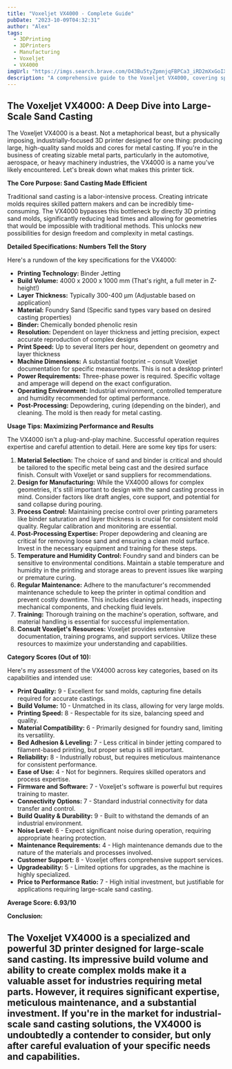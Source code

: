 ```yaml
---
title: "Voxeljet VX4000 - Complete Guide"
pubDate: "2023-10-09T04:32:31"
author: "Alex"
tags:
  - 3DPrinting
  - 3DPrinters
  - Manufacturing
  - Voxeljet
  - VX4000
imgUrl: "https://imgs.search.brave.com/O43Bu5tyZpmnjqFBPCa3_iRD2mXxGoIXeK8X3nYv2NI/rs:fit:860:0:0:0/g:ce/aHR0cHM6Ly93d3cu/YW5pd2FhLmNvbS93/cC1jb250ZW50L3Vw/bG9hZHMvMjAxMy8x/MC8zRC1wcmludGVy/LXZveGVsamV0LVZY/MTAwMC1wZXJzcGVj/dGl2ZS00NTB4MzM4/LmpwZw"
description: "A comprehensive guide to the Voxeljet VX4000, covering specifications, usage tips, and comparisons with similar products."
---
```


## The Voxeljet VX4000: A Deep Dive into Large-Scale Sand Casting

The Voxeljet VX4000 is a beast. Not a metaphorical beast, but a physically imposing, industrially-focused 3D printer designed for one thing: producing large, high-quality sand molds and cores for metal casting. If you're in the business of creating sizable metal parts, particularly in the automotive, aerospace, or heavy machinery industries, the VX4000 is a name you've likely encountered. Let's break down what makes this printer tick.

**The Core Purpose: Sand Casting Made Efficient**

Traditional sand casting is a labor-intensive process. Creating intricate molds requires skilled pattern makers and can be incredibly time-consuming. The VX4000 bypasses this bottleneck by directly 3D printing sand molds, significantly reducing lead times and allowing for geometries that would be impossible with traditional methods. This unlocks new possibilities for design freedom and complexity in metal castings.

**Detailed Specifications: Numbers Tell the Story**

Here's a rundown of the key specifications for the VX4000:

*   **Printing Technology:** Binder Jetting
*   **Build Volume:** 4000 x 2000 x 1000 mm (That's right, a full meter in Z-height!)
*   **Layer Thickness:** Typically 300-400 μm (Adjustable based on application)
*   **Material:** Foundry Sand (Specific sand types vary based on desired casting properties)
*   **Binder:** Chemically bonded phenolic resin
*   **Resolution:** Dependent on layer thickness and jetting precision, expect accurate reproduction of complex designs
*   **Print Speed:** Up to several liters per hour, dependent on geometry and layer thickness
*   **Machine Dimensions:** A substantial footprint – consult Voxeljet documentation for specific measurements. This is not a desktop printer!
*   **Power Requirements:** Three-phase power is required. Specific voltage and amperage will depend on the exact configuration.
*   **Operating Environment:** Industrial environment, controlled temperature and humidity recommended for optimal performance.
*   **Post-Processing:** Depowdering, curing (depending on the binder), and cleaning. The mold is then ready for metal casting.

**Usage Tips: Maximizing Performance and Results**

The VX4000 isn't a plug-and-play machine. Successful operation requires expertise and careful attention to detail. Here are some key tips for users:

1.  **Material Selection:** The choice of sand and binder is critical and should be tailored to the specific metal being cast and the desired surface finish. Consult with Voxeljet or sand suppliers for recommendations.
2.  **Design for Manufacturing:** While the VX4000 allows for complex geometries, it's still important to design with the sand casting process in mind. Consider factors like draft angles, core support, and potential for sand collapse during pouring.
3.  **Process Control:** Maintaining precise control over printing parameters like binder saturation and layer thickness is crucial for consistent mold quality. Regular calibration and monitoring are essential.
4.  **Post-Processing Expertise:** Proper depowdering and cleaning are critical for removing loose sand and ensuring a clean mold surface. Invest in the necessary equipment and training for these steps.
5.  **Temperature and Humidity Control:** Foundry sand and binders can be sensitive to environmental conditions. Maintain a stable temperature and humidity in the printing and storage areas to prevent issues like warping or premature curing.
6.  **Regular Maintenance:** Adhere to the manufacturer's recommended maintenance schedule to keep the printer in optimal condition and prevent costly downtime. This includes cleaning print heads, inspecting mechanical components, and checking fluid levels.
7.  **Training:** Thorough training on the machine's operation, software, and material handling is essential for successful implementation.
8.  **Consult Voxeljet's Resources:** Voxeljet provides extensive documentation, training programs, and support services. Utilize these resources to maximize your understanding and capabilities.

**Category Scores (Out of 10):**

Here's my assessment of the VX4000 across key categories, based on its capabilities and intended use:

*   **Print Quality:** 9 - Excellent for sand molds, capturing fine details required for accurate castings.
*   **Build Volume:** 10 - Unmatched in its class, allowing for very large molds.
*   **Printing Speed:** 8 - Respectable for its size, balancing speed and quality.
*   **Material Compatibility:** 6 - Primarily designed for foundry sand, limiting its versatility.
*   **Bed Adhesion & Leveling:** 7 - Less critical in binder jetting compared to filament-based printing, but proper setup is still important.
*   **Reliability:** 8 - Industrially robust, but requires meticulous maintenance for consistent performance.
*   **Ease of Use:** 4 - Not for beginners. Requires skilled operators and process expertise.
*   **Firmware and Software:** 7 - Voxeljet's software is powerful but requires training to master.
*   **Connectivity Options:** 7 - Standard industrial connectivity for data transfer and control.
*   **Build Quality & Durability:** 9 - Built to withstand the demands of an industrial environment.
*   **Noise Level:** 6 - Expect significant noise during operation, requiring appropriate hearing protection.
*   **Maintenance Requirements:** 4 - High maintenance demands due to the nature of the materials and processes involved.
*   **Customer Support:** 8 - Voxeljet offers comprehensive support services.
*   **Upgradeability:** 5 - Limited options for upgrades, as the machine is highly specialized.
*   **Price to Performance Ratio:** 7 - High initial investment, but justifiable for applications requiring large-scale sand casting.

**Average Score: 6.93/10**

**Conclusion:**

The Voxeljet VX4000 is a specialized and powerful 3D printer designed for large-scale sand casting. Its impressive build volume and ability to create complex molds make it a valuable asset for industries requiring metal parts. However, it requires significant expertise, meticulous maintenance, and a substantial investment. If you're in the market for industrial-scale sand casting solutions, the VX4000 is undoubtedly a contender to consider, but only after careful evaluation of your specific needs and capabilities.
---

